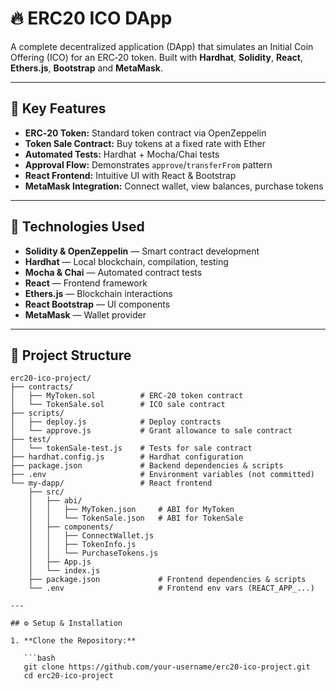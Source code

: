 # 🔥 **ERC20 ICO DApp**

A complete decentralized application (DApp) that simulates an Initial Coin Offering (ICO) for an ERC‑20 token. Built with **Hardhat**, **Solidity**, **React**, **Ethers.js**, **Bootstrap** and **MetaMask**.

---

## 🚀 **Key Features**

- **ERC‑20 Token:** Standard token contract via OpenZeppelin  
- **Token Sale Contract:** Buy tokens at a fixed rate with Ether  
- **Automated Tests:** Hardhat + Mocha/Chai tests  
- **Approval Flow:** Demonstrates `approve`/`transferFrom` pattern  
- **React Frontend:** Intuitive UI with React & Bootstrap  
- **MetaMask Integration:** Connect wallet, view balances, purchase tokens  

---

## 🧰 **Technologies Used**

- **Solidity & OpenZeppelin** — Smart contract development  
- **Hardhat** — Local blockchain, compilation, testing  
- **Mocha & Chai** — Automated contract tests  
- **React** — Frontend framework  
- **Ethers.js** — Blockchain interactions  
- **React Bootstrap** — UI components  
- **MetaMask** — Wallet provider  

---

## 📂 **Project Structure**

```plaintext
erc20-ico-project/
├── contracts/
│   ├── MyToken.sol          # ERC‑20 token contract
│   └── TokenSale.sol        # ICO sale contract
├── scripts/
│   ├── deploy.js            # Deploy contracts
│   └── approve.js           # Grant allowance to sale contract
├── test/
│   └── tokenSale-test.js    # Tests for sale contract
├── hardhat.config.js        # Hardhat configuration
├── package.json             # Backend dependencies & scripts
├── .env                     # Environment variables (not committed)
└── my-dapp/                 # React frontend
    ├── src/
    │   ├── abi/
    │   │   ├── MyToken.json     # ABI for MyToken
    │   │   └── TokenSale.json   # ABI for TokenSale
    │   ├── components/
    │   │   ├── ConnectWallet.js
    │   │   ├── TokenInfo.js
    │   │   └── PurchaseTokens.js
    │   ├── App.js
    │   └── index.js
    ├── package.json             # Frontend dependencies & scripts
    └── .env                     # Frontend env vars (REACT_APP_...)

---

## ⚙️ Setup & Installation

1. **Clone the Repository:**

   ```bash
   git clone https://github.com/your-username/erc20-ico-project.git
   cd erc20-ico-project
